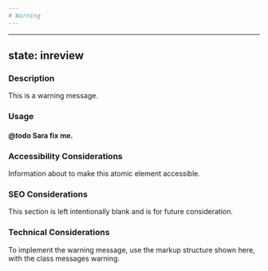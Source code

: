 ```yaml
---
# Warning
---
```


---
state: inreview
---

### Description
This is a warning message.

### Usage
#### @todo Sara fix me.

### Accessibility Considerations
Information about to make this atomic element accessible.

### SEO Considerations
This section is left intentionally blank and is for future consideration.

### Technical Considerations
To implement the warning message, use the markup structure shown here, with the class messages warning.

